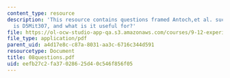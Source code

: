 ```yaml
---
content_type: resource
description: 'This resource contains questions framed Antoch,et al. such as: what
  is D5Mit307, and what is it useful for?'
file: https://ol-ocw-studio-app-qa.s3.amazonaws.com/courses/9-12-experimental-molecular-neurobiology-fall-2006/eefb27c2fa37028625d40c546f856f05_08questions.pdf
file_type: application/pdf
parent_uid: a4d17e8c-c87a-8031-aa3c-6716c344d591
resourcetype: Document
title: 08questions.pdf
uid: eefb27c2-fa37-0286-25d4-0c546f856f05
---
```

